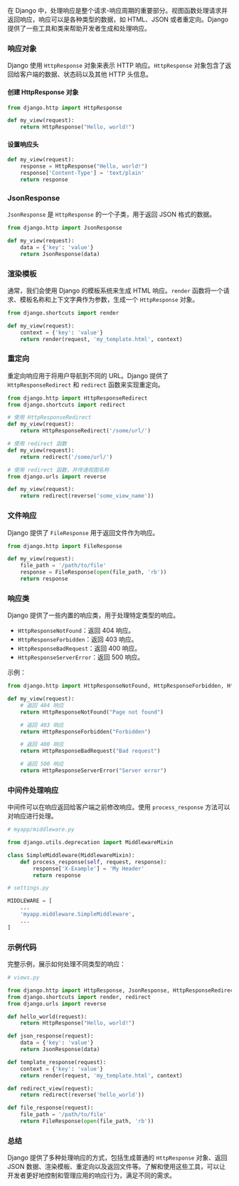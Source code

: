 在 Django 中，处理响应是整个请求-响应周期的重要部分。视图函数处理请求并返回响应，响应可以是各种类型的数据，如 HTML、JSON 或者重定向。Django 提供了一些工具和类来帮助开发者生成和处理响应。

### 响应对象

Django 使用 `HttpResponse` 对象来表示 HTTP 响应。`HttpResponse` 对象包含了返回给客户端的数据、状态码以及其他 HTTP 头信息。

#### 创建 HttpResponse 对象

```python
from django.http import HttpResponse

def my_view(request):
    return HttpResponse("Hello, world!")
```

#### 设置响应头

```python
def my_view(request):
    response = HttpResponse("Hello, world!")
    response['Content-Type'] = 'text/plain'
    return response
```

### JsonResponse

`JsonResponse` 是 `HttpResponse` 的一个子类，用于返回 JSON 格式的数据。

```python
from django.http import JsonResponse

def my_view(request):
    data = {'key': 'value'}
    return JsonResponse(data)
```

### 渲染模板

通常，我们会使用 Django 的模板系统来生成 HTML 响应。`render` 函数将一个请求、模板名称和上下文字典作为参数，生成一个 `HttpResponse` 对象。

```python
from django.shortcuts import render

def my_view(request):
    context = {'key': 'value'}
    return render(request, 'my_template.html', context)
```

### 重定向

重定向响应用于将用户导航到不同的 URL。Django 提供了 `HttpResponseRedirect` 和 `redirect` 函数来实现重定向。

```python
from django.http import HttpResponseRedirect
from django.shortcuts import redirect

# 使用 HttpResponseRedirect
def my_view(request):
    return HttpResponseRedirect('/some/url/')

# 使用 redirect 函数
def my_view(request):
    return redirect('/some/url/')

# 使用 redirect 函数，并传递视图名称
from django.urls import reverse

def my_view(request):
    return redirect(reverse('some_view_name'))
```

### 文件响应

Django 提供了 `FileResponse` 用于返回文件作为响应。

```python
from django.http import FileResponse

def my_view(request):
    file_path = '/path/to/file'
    response = FileResponse(open(file_path, 'rb'))
    return response
```

### 响应类

Django 提供了一些内置的响应类，用于处理特定类型的响应。

- `HttpResponseNotFound`：返回 404 响应。
- `HttpResponseForbidden`：返回 403 响应。
- `HttpResponseBadRequest`：返回 400 响应。
- `HttpResponseServerError`：返回 500 响应。

示例：

```python
from django.http import HttpResponseNotFound, HttpResponseForbidden, HttpResponseBadRequest, HttpResponseServerError

def my_view(request):
    # 返回 404 响应
    return HttpResponseNotFound("Page not found")

    # 返回 403 响应
    return HttpResponseForbidden("Forbidden")

    # 返回 400 响应
    return HttpResponseBadRequest("Bad request")

    # 返回 500 响应
    return HttpResponseServerError("Server error")
```

### 中间件处理响应

中间件可以在响应返回给客户端之前修改响应。使用 `process_response` 方法可以对响应进行处理。

```python
# myapp/middleware.py

from django.utils.deprecation import MiddlewareMixin

class SimpleMiddleware(MiddlewareMixin):
    def process_response(self, request, response):
        response['X-Example'] = 'My Header'
        return response

# settings.py

MIDDLEWARE = [
    ...
    'myapp.middleware.SimpleMiddleware',
    ...
]
```

### 示例代码

完整示例，展示如何处理不同类型的响应：

```python
# views.py

from django.http import HttpResponse, JsonResponse, HttpResponseRedirect, FileResponse
from django.shortcuts import render, redirect
from django.urls import reverse

def hello_world(request):
    return HttpResponse("Hello, world!")

def json_response(request):
    data = {'key': 'value'}
    return JsonResponse(data)

def template_response(request):
    context = {'key': 'value'}
    return render(request, 'my_template.html', context)

def redirect_view(request):
    return redirect(reverse('hello_world'))

def file_response(request):
    file_path = '/path/to/file'
    return FileResponse(open(file_path, 'rb'))
```

### 总结

Django 提供了多种处理响应的方式，包括生成普通的 `HttpResponse` 对象、返回 JSON 数据、渲染模板、重定向以及返回文件等。了解和使用这些工具，可以让开发者更好地控制和管理应用的响应行为，满足不同的需求。